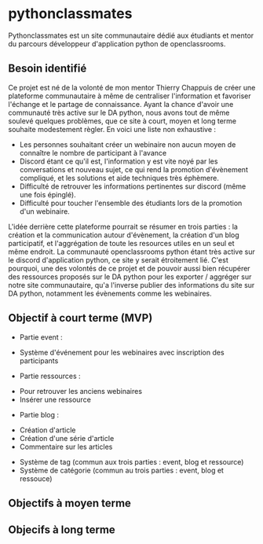 # pythonclassmates
Pythonclassmates est un site communautaire dédié aux étudiants et mentor du parcours développeur d'application python de openclassrooms.

## Besoin identifié
Ce projet est né de la volonté de mon mentor Thierry Chappuis de créer une plateforme communautaire à même de centraliser l'information et favoriser l'échange et le partage de connaissance. Ayant la chance d'avoir une communauté très active sur le DA python, nous avons tout de même soulevé quelques problèmes, que ce site à court, moyen et long terme souhaite modestement règler. En voici une  liste non exhaustive : 
* Les personnes souhaitant créer un webinaire non aucun moyen de connaître le nombre de participant à l'avance
* Discord étant ce qu'il est, l'information y est vite noyé par les conversations et nouveau sujet, ce qui rend la promotion d'évènement compliqué, et les solutions et aide techniques très éphèmere.
* Difficulté de retrouver les informations pertinentes sur discord (même une fois épinglé).
* Difficulté pour toucher l'ensemble des étudiants lors de la promotion d'un webinaire.

L'idée derrière cette plateforme pourrait se résumer en trois parties : la création et la communication autour d'évènement, la création d'un blog participatif, et l'aggrégation de toute les resources utiles en un seul et même endroit. La communauté openclassrooms python étant très active sur le discord d'application python, ce site y serait étroitement lié. C'est pourquoi, une des volontés de ce projet et de pouvoir aussi bien récupérer des ressources proposés sur le DA python pour les exporter / aggréger sur notre site communautaire, qu'a l'inverse publier des informations du site sur DA python, notamment les évènements comme les webinaires. 

## Objectif à court terme (MVP)
+ Partie event :
* Système d'événement pour les webinaires avec inscription des participants
+ Partie ressources : 
* Pour retrouver les anciens webinaires
* Insérer une ressource
+ Partie blog :
* Création d'article
* Création d'une série d'article
* Commentaire sur les articles
+ Système de tag (commun aux trois parties : event, blog et ressource)
+ Système de catégorie (commun au trois parties : event, blog et ressouce)

## Objectifs à moyen terme

## Objecifs à long terme
